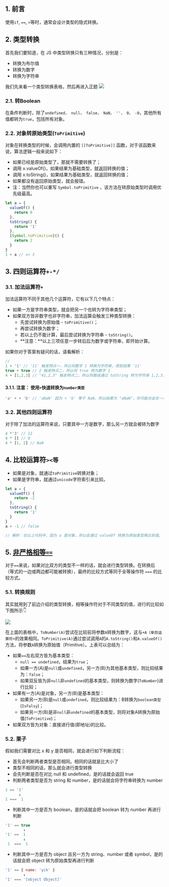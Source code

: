 ## 1. 前言

使用`if`, `==`, `>`等时，通常会设计类型的隐式转换。

## 2. 类型转换

首先我们要知道，在 JS 中类型转换只有三种情况，分别是：

- 转换为布尔值
- 转换为数字
- 转换为字符串

我们先来看一个类型转换表格，然后再进入正题
![](https://gitee.com/ahuang6027/blog-images/raw/master/images/20210906210431.png#crop=0&crop=0&crop=1&crop=1&id=ZMriz&originHeight=648&originWidth=910&originalType=binary&ratio=1&rotation=0&showTitle=false&status=done&style=none&title=)

### 2.1. 转Boolean

在条件判断时，除了`undefined， null， false， NaN， ''， 0， -0`，其他所有值都转为`true`，包括所有对象。

### 2.2. 对象转原始类型(`ToPrimitive`)

对象在转换类型的时候，会调用内置的 `[[ToPrimitive]]` 函数，对于该函数来说，算法逻辑一般来说如下：

- 如果已经是原始类型了，那就不需要转换了；
- 调用 x.valueOf()，如果结果为基础类型，就返回转换的值；
- 调用 x.toString()，如果结果为基础类型，就返回转换的值；
- 如果都没有返回原始类型，就会报错。
- 注：当然你也可以重写 `Symbol.toPrimitive` ，该方法在转原始类型时调用优先级最高。  

```js
let a = {
  valueOf() {
    return 0
  },
  toString() {
    return '1'
  },
  [Symbol.toPrimitive]() {
    return 2
  }
}
1 + a // => 3
```

## 3. 四则运算符`+-*/`

### 3.1. 加法运算符`+`

加法运算符不同于其他几个运算符，它有以下几个特点：

- 如果一方是字符串类型，就会把另一个也转为字符串类型；
- 如果双方皆非数字也非字符串，加法运算会触发三种类型转换：
  - 先尝试转换为原始值 - `toPrimitive()`；
  - 再尝试转换为数字；
  - 若以上仍不能计算，最后尝试转换为字符串 - `toString()`。
  - **注意：**以上三项任意一步转后后为数字或字符串，即开始计算。

如果你对于答案有疑问的话，请看解析：

```js
// 
1 + '1' // '11' 触发特点一，所以将数字 1 转换为字符串，得到结果 '11'
true + true // 2 触发特点二，所以将 true 转为数字 1
4 + [1,2,3] // "41,2,3" 触发特点二，所以将数组通过 toString 转为字符串 1,2,3，得到结果 41,2,3
```

#### 3.1.1. 注意： 使用`+`快速转换为`number类型`

```js
'a' + + 'b' // 'aNaN' 因为 + 'b' 等于 NaN，所以结果为 "aNaN"，你可能也会在一些代码中看到过 + '1' 的形式来快速获取 number 类型。
```

### 3.2. 其他四则运算符

对于除了加法的运算符来说，只要其中一方是数字，那么另一方就会被转为数字

```js
4 *'3' // 12
4 * [] // 0
4 * [1, 2] // NaN
```

## 4. 比较运算符`><等`

- 如果是对象，就通过`toPrimitive`转换对象；
- 如果是字符串，就通过`unicode`字符索引来比较。

```javascript
let a = {
  valueOf() {
    return -2
  },
  toString() {
    return '1'
  }
}
a > -1 // false

// 解析：在以上代码中，因为 a 是对象，所以会通过 valueOf 转换为原始类型再比较值。
```

## 5. [非严格相等`==`](https://developer.mozilla.org/zh-CN/docs/Web/JavaScript/Equality_comparisons_and_sameness#%E9%9D%9E%E4%B8%A5%E6%A0%BC%E7%9B%B8%E7%AD%89)

对于`==`来说，如果对比双方的类型不一样的话，就会进行类型转换。在转换后（等式的一边或两边都可能被转换），最终的比较方式等同于全等操作符 `===` 的比较方式。

### 5.1. 转换规则

其实就用到了前边介绍的类型转换，相等操作符对于不同类型的值，进行的比较如下图所示👇

![](https://gitee.com/ahuang6027/blog-images/raw/master/images/非严格相等类型转换.png)

在上面的表格中，`ToNumber(A)`尝试在比较前将参数`A`转换为数字，这与`+A（单目运算符+`的效果相同。`ToPrimitive(A)`通过尝试调用`A`的`A.toString()`和`A.valueOf()`方法，将参数`A`转换为原始值（Primitive）。上表可以总结为：

- 如果`==`左右双方皆为基本类型：
  - `null == undefined`，结果为`true`；
  - 如果一方(A)是`null`或`undefined`，另一方(B)为其他基本类型，则比较结果为：`false`；
  - 如果双反皆为非`null`非`undefined`的基本类型，则转换为数字(`ToNumber`)进行比较；
- 如果有一方(A)是对象，另一方(B)是基本类型：
  - 如果另一方(B)是`null`或`undefined`，则比较结果为：B转换为`boolean类型`(`IsFalsy`)；
  - 如果另一方(B)是非`null`非`undefined`的基本类型，则将对象A转换为原始值(`ToPrimitive`)；
- 如果双方皆为对象：直接进行值(即地址)的比较。

### 5.2. 栗子

假如我们需要对比 x 和 y 是否相同，就会进行如下判断流程：

- 首先会判断两者类型是否相同。相同的话就是比大小了
- 类型不相同的话，那么就会进行类型转换
- 会先判断是否在对比 null 和 undefined，是的话就会返回 true
- 判断两者类型是否为 string 和 number，是的话就会将字符串转换为 number  

```javascript
1 == '1'
      ↓
1 ===  1
```

- 判断其中一方是否为 boolean，是的话就会把 boolean 转为 number 再进行判断  

```javascript
'1' == true
        ↓
'1' ==  1
        ↓
 1  ===  1
```

- 判断其中一方是否为 object 且另一方为 string、number 或者 symbol，是的话就会把 object 转为原始类型再进行判断  

```javascript
'1' == { name: 'yck' }
        ↓
'1' === '[object Object]'
```
